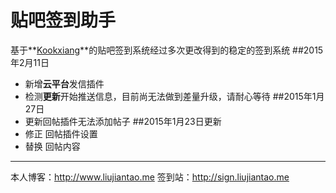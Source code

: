 贴吧签到助手
=============
基于**[Kookxiang](http://ikk.me)**的贴吧签到系统经过多次更改得到的稳定的签到系统
##2015年2月11日
- 新增**云平台**发信插件
- 检测**更新**开始推送信息，目前尚无法做到差量升级，请耐心等待
##2015年1月27日
- 更新回帖插件无法添加帖子
##2015年1月23日更新
- 修正 回帖插件设置
- 替换 回帖内容

-------------
本人博客：http://www.liujiantao.me
签到站：http://sign.liujiantao.me